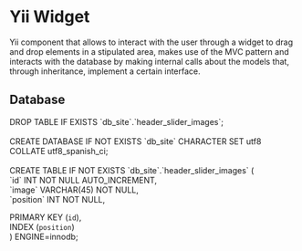<h1>Yii Widget</h1>
Yii component that allows to interact with the user through a widget to drag and drop elements in a stipulated area, makes use of the MVC pattern and interacts with the database by making internal calls about the models that, through inheritance, implement a certain interface.
<h2>Database</h2>
DROP TABLE IF EXISTS `db_site`.`header_slider_images`;<br><br>     
CREATE DATABASE IF NOT EXISTS `db_site` CHARACTER SET utf8 COLLATE utf8_spanish_ci;<br><br>
CREATE TABLE IF NOT EXISTS `db_site`.`header_slider_images` (<br>
   `id` INT NOT NULL AUTO_INCREMENT,<br>
   `image` VARCHAR(45) NOT NULL,<br>
   `position` INT NOT NULL,<br>

   PRIMARY KEY (`id`),<br>
   INDEX (`position`)<br>
) ENGINE=innodb;

